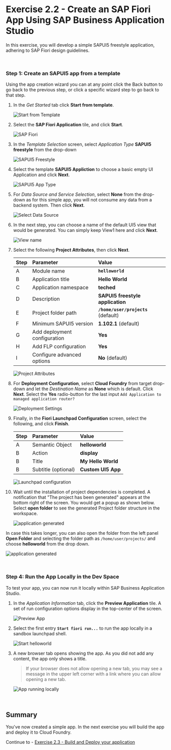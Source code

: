 # Exercise 2.2 - Create an SAP Fiori App Using SAP Business Application Studio

In this exercise, you will develop a simple SAPUI5 freestyle application, adhering to SAP Fiori design guidelines. 

<br>

### Step 1: Create an SAPUI5 app from a template

Using the app creation wizard you can at any point click the Back button to go back to the previous step, or click a specific wizard step to go back to that step.

1. In the *Get Started* tab click **Start from template**.

   ![Start from Template](images/n01-craete-app-frrom-template.png)

2. Select the **SAP Fiori Application** tile, and click **Start**.

   ![SAP Fiori](images/n02-choose-template-type.png)

3. In the *Template Selection* screen, select *Application Type* **SAPUI5 freestyle** from the drop-down

   ![SAPUI5 Freestyle](images/n03-choose-app-type.png)

4. Select the template **SAPUI5 Appliction** to choose a basic empty UI Application and click **Next**. 

   ![SAPUI5 App Type](images/n04-choose-empty-UI5-App.png)
   
5. For *Data Source and Service Selection*, select **None** from the drop-down as for this simple app, you will not consume any data from a backend system. Then click **Next**.

   ![Select Data Source](images/n05-select-datasource-none.png)

6. In the next step, you can choose a name of the default UI5 view that would be generated. You can simply keep View1 here and click **Next**.

   ![View name](images/n06-keep-view-name.png)

7. Select the following **Project Attributes**, then click **Next**.

    | Step | Parameter | Value |
    |:-----|:----------|:------|
    | A | Module name | **`helloworld`** |
    | B | Application title | **Hello World** |
    | C | Application namespace | **teched** |
    | D | Description | **SAPUI5 freestyle application** |
    | E | Project folder path | **`/home/user/projects`** (default)|
    | F | Minimum SAPUI5 version | **1.102.1** (default) |
    | G | Add deployment configuration | **Yes**|
    | H | Add FLP configuration | **Yes** |
    | I | Configure advanced options | **No** (default) |

   ![Project Attributes](images/n07-enter-project-attributes.png)
    
7. For **Deployment Configuration**, select **Cloud Foundry** from target drop-down and let the *Destination Name* as **None** which is default. Click **Next**. Select the **Yes** radio-button for the last input `Add Application to managed application router?`

   ![Deployment Settings](images/n08-deployment-config.png)

8. Finally, in the **Fiori Launchpad Configuration** screen, select the following, and click **Finish**. 

    | Step | Parameter | Value |
    |:-----|:----------|:------|
    | A | Semantic Object | **helloworld** |
    | B | Action | **display** |
    | B | Title | **My Hello World** |
    | B | Subtitle (optional) | **Custom UI5 App** |

    ![Launchpad configuration](images/n09-flp-config.png)


9. Wait until the installation of project dependencies is completed. A notification that "The project has been generated" appears at the bottom right of the screen. You would get a popup as shown below. Select **open folder** to see the generated Project folder structure in the workspace.
    
    ![application generated](images/n10-open-folder-in-workspace.png)
    
 In case this takes longer, you can also open the folder from the left panel **Open Folder** and selecting the folder path as `/home/user/projects/` and choose **helloworld** from the drop down.

![application generated](images/n10a-alternative-open-folder.png)

<br>

### Step 4: Run the App Locally in the Dev Space

To test your app, you can now run it locally within SAP Business Application Studio.

1.	In the *Application Information* tab, click the **Preview Application** tile. A set of run configuration options display in the top-center of the screen.

    ![Preview App](images/n16-preview-app.png)

2.	Select the first entry **`Start fiori run...`** to run the app locally in a sandbox launchpad shell.

    ![Start helloworld](images/n17-start-options.png)

3. A new browser tab opens showing the app. As you did not add any content, the app only shows a title.

    >If your browser does not allow opening a new tab, you may see a message in the upper left corner with a link where you can allow opening a new tab.

    ![App running locally](images/n18-app-preview.png)

<br>

## Summary

You've now created a simple app. In the next exercise you will build the app and deploy it to Cloud Foundry.

Continue to - [Exercise 2.3 - Build and Deploy your application ](../ex2.3/README.md)

